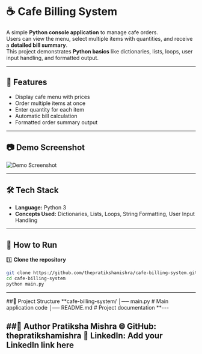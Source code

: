 # ☕ Cafe Billing System

A simple **Python console application** to manage cafe orders.  
Users can view the menu, select multiple items with quantities, and receive a **detailed bill summary**.  
This project demonstrates **Python basics** like dictionaries, lists, loops, user input handling, and formatted output.

---

## 📌 Features
- Display cafe menu with prices
- Order multiple items at once
- Enter quantity for each item
- Automatic bill calculation
- Formatted order summary output

---

## 📷 Demo Screenshot
![Demo Screenshot](screenshot.png)  

---

## 🛠 Tech Stack
- **Language:** Python 3
- **Concepts Used:** Dictionaries, Lists, Loops, String Formatting, User Input Handling

---
## 🚀 How to Run

1️⃣ **Clone the repository**
```bash
git clone https://github.com/thepratikshamishra/cafe-billing-system.git
cd cafe-billing-system
python main.py
```
---
##📂 Project Structure
**cafe-billing-system/
│── main.py      # Main application code
│── README.md    # Project documentation
**---

##📜 Author
Pratiksha Mishra
🌐 GitHub: thepratikshamishra
💼 LinkedIn: Add your LinkedIn link here
---
